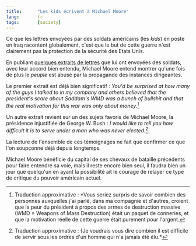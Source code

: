 ```yaml
---
title:      "Les kids écrivent à Michael Moore"
lang:       fr
tags:       [society]
---
```


Ce que les lettres envoyées par des soldats américains (les *kids*) en poste en Iraq racontent globalement, c'est que le but de cette guerre n'est clairement pas la protection de la sécurité des Etats Unis.


En publiant [quelques extraits de lettres](http://www.michaelmoore.com/words/message/index.php?messageDate=2003-12-19) que lui ont envoyées des soldats, avec leur accord bien entendu, Michael Moore entend montrer qu'une fois de plus le *peuple* est abusé par la propagande des instances dirigeantes.

Le premier extrait est déjà bien significatif : *You'd be surprised at how many of the guys I talked to in my company and others believed that the president's scare about Saddam's WMD was a bunch of bullshit and that the real motivation for this war was only about money.*[^t1]

Un autre extrait revient sur un des sujets favoris de Michael Moore, la présidence injustifiée de George W. Bush : *I would like to tell you how difficult it is to serve under a man who was never elected.*[^t2].

La lecture de l'ensemble de ces témoignages ne fait que confirmer ce que l'on soupçonne déjà depuis longtemps.

Michael Moore bénéficie du capital de ses chevaux de bataille précédents pour faire entendre sa voie, mais il reste encore bien seul, il faudra bien un jour que quelqu'un en ayant la possibilité ait le courage de relayer ce type de critique du pouvoir américain actuel.


[^t1]: Traduction approximative : *Vous seriez surpris de savoir combien des personnes auxquelles j'ai parlé, dans ma compagnie et d'autres, croient que la peur du président à propos des armes de destruction massive (WMD = Weapons of Mass Destruction) était un paquet de conneries, et que la motivation réelle de cette guerre était purement pour l'argent.

[^t2]: Traduction approximative : {Je voudrais vous dire combien il est difficile de servir sous les ordres d'un homme qui n'a jamais été élu.*
